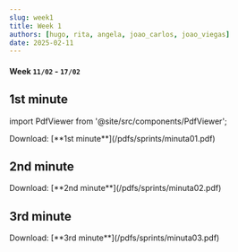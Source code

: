 ```yaml
---
slug: week1
title: Week 1
authors: [hugo, rita, angela, joao_carlos, joao_viegas]
date: 2025-02-11
---
```

#### Week `11/02` - `17/02`

## 1st minute
import PdfViewer from '@site/src/components/PdfViewer';

<PdfViewer src="/Documentation/pdfs/sprints/minuta01.pdf" />
Download: [**1st minute**](/pdfs/sprints/minuta01.pdf)

## 2nd minute
<PdfViewer src="/Documentation/pdfs/sprints/minuta02.pdf" />
Download: [**2nd minute**](/pdfs/sprints/minuta02.pdf)

## 3rd minute
<PdfViewer src="/Documentation/pdfs/sprints/minuta03.pdf" />
Download: [**3rd minute**](/pdfs/sprints/minuta03.pdf)